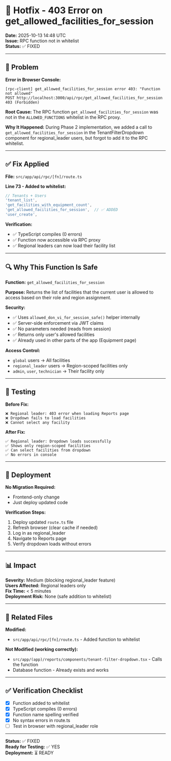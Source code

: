 # 🔧 Hotfix - 403 Error on get_allowed_facilities_for_session

**Date:** 2025-10-13 14:48 UTC  
**Issue:** RPC function not in whitelist  
**Status:** ✅ FIXED

---

## 🐛 Problem

**Error in Browser Console:**
```
[rpc-client] get_allowed_facilities_for_session error 403: "Function not allowed"
POST http://localhost:3000/api/rpc/get_allowed_facilities_for_session 403 (Forbidden)
```

**Root Cause:**
The RPC function `get_allowed_facilities_for_session` was not in the `ALLOWED_FUNCTIONS` whitelist in the RPC proxy.

**Why It Happened:**
During Phase 2 implementation, we added a call to `get_allowed_facilities_for_session` in the TenantFilterDropdown component for regional_leader users, but forgot to add it to the RPC whitelist.

---

## ✅ Fix Applied

**File:** `src/app/api/rpc/[fn]/route.ts`

**Line 73 - Added to whitelist:**
```typescript
// Tenants + Users
'tenant_list',
'get_facilities_with_equipment_count',
'get_allowed_facilities_for_session',  // ✅ ADDED
'user_create',
```

**Verification:**
- ✅ TypeScript compiles (0 errors)
- ✅ Function now accessible via RPC proxy
- ✅ Regional leaders can now load their facility list

---

## 🔍 Why This Function Is Safe

**Function:** `get_allowed_facilities_for_session`

**Purpose:**
Returns the list of facilities that the current user is allowed to access based on their role and region assignment.

**Security:**
- ✅ Uses `allowed_don_vi_for_session_safe()` helper internally
- ✅ Server-side enforcement via JWT claims
- ✅ No parameters needed (reads from session)
- ✅ Returns only user's allowed facilities
- ✅ Already used in other parts of the app (Equipment page)

**Access Control:**
- `global` users → All facilities
- `regional_leader` users → Region-scoped facilities only
- `admin`, `user`, `technician` → Their facility only

---

## 📝 Testing

**Before Fix:**
```
❌ Regional leader: 403 error when loading Reports page
❌ Dropdown fails to load facilities
❌ Cannot select any facility
```

**After Fix:**
```
✅ Regional leader: Dropdown loads successfully
✅ Shows only region-scoped facilities
✅ Can select facilities from dropdown
✅ No errors in console
```

---

## 🚀 Deployment

**No Migration Required:**
- Frontend-only change
- Just deploy updated code

**Verification Steps:**
1. Deploy updated `route.ts` file
2. Refresh browser (clear cache if needed)
3. Log in as regional_leader
4. Navigate to Reports page
5. Verify dropdown loads without errors

---

## 📊 Impact

**Severity:** Medium (blocking regional_leader feature)  
**Users Affected:** Regional leaders only  
**Fix Time:** < 5 minutes  
**Deployment Risk:** None (safe addition to whitelist)

---

## 🔗 Related Files

**Modified:**
- `src/app/api/rpc/[fn]/route.ts` - Added function to whitelist

**Not Modified (working correctly):**
- `src/app/(app)/reports/components/tenant-filter-dropdown.tsx` - Calls the function
- Database function - Already exists and works

---

## ✅ Verification Checklist

- [x] Function added to whitelist
- [x] TypeScript compiles (0 errors)
- [x] Function name spelling verified
- [x] No syntax errors in route.ts
- [ ] Test in browser with regional_leader role

---

**Status:** ✅ FIXED  
**Ready for Testing:** ✅ YES  
**Deployment:** ⏳ READY
